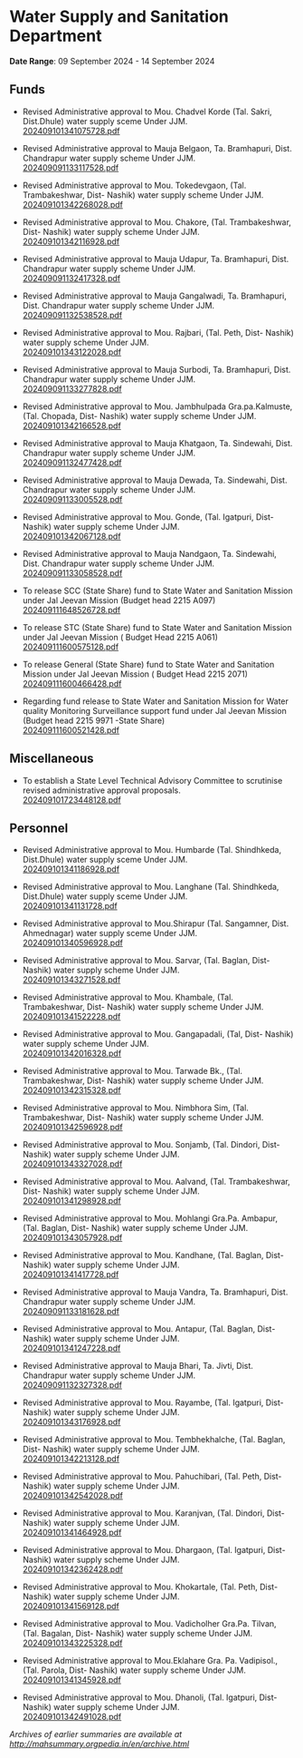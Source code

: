 # Water Supply and Sanitation Department

**Date Range**: 09 September 2024 - 14 September 2024


## Funds
- Revised Administrative approval to Mou. Chadvel Korde (Tal. Sakri, Dist.Dhule) water supply sceme Under JJM.\
  [202409101341075728.pdf](https://gr.maharashtra.gov.in/Site/Upload/Government%20Resolutions/English/202409101341075728.pdf)

- Revised Administrative approval to Mauja Belgaon, Ta. Bramhapuri, Dist. Chandrapur water supply scheme Under JJM.\
  [202409091133117528.pdf](https://gr.maharashtra.gov.in/Site/Upload/Government%20Resolutions/English/202409091133117528.pdf)

- Revised Administrative approval to Mou. Tokedevgaon, (Tal. Trambakeshwar, Dist- Nashik) water supply scheme Under JJM.\
  [202409101342268028.pdf](https://gr.maharashtra.gov.in/Site/Upload/Government%20Resolutions/English/202409101342268028.pdf)

- Revised Administrative approval to Mou. Chakore, (Tal. Trambakeshwar, Dist- Nashik) water supply scheme Under JJM.\
  [202409101342116928.pdf](https://gr.maharashtra.gov.in/Site/Upload/Government%20Resolutions/English/202409101342116928.pdf)

- Revised Administrative approval to Mauja Udapur, Ta. Bramhapuri, Dist. Chandrapur water supply scheme Under JJM.\
  [202409091132417328.pdf](https://gr.maharashtra.gov.in/Site/Upload/Government%20Resolutions/English/202409091132417328.pdf)

- Revised Administrative approval to Mauja Gangalwadi, Ta. Bramhapuri, Dist. Chandrapur water supply scheme Under JJM.\
  [202409091132538528.pdf](https://gr.maharashtra.gov.in/Site/Upload/Government%20Resolutions/English/202409091132538528.pdf)

- Revised Administrative approval to Mou. Rajbari, (Tal. Peth, Dist- Nashik) water supply scheme Under JJM.\
  [202409101343122028.pdf](https://gr.maharashtra.gov.in/Site/Upload/Government%20Resolutions/English/202409101343122028.pdf)

- Revised Administrative approval to Mauja Surbodi, Ta. Bramhapuri, Dist. Chandrapur water supply scheme Under JJM.\
  [202409091133277828.pdf](https://gr.maharashtra.gov.in/Site/Upload/Government%20Resolutions/English/202409091133277828.pdf)

- Revised Administrative approval to Mou. Jambhulpada Gra.pa.Kalmuste, (Tal. Chopada, Dist- Nashik) water supply scheme Under JJM.\
  [202409101342166528.pdf](https://gr.maharashtra.gov.in/Site/Upload/Government%20Resolutions/English/202409101342166528.pdf)

- Revised Administrative approval to Mauja Khatgaon, Ta. Sindewahi, Dist. Chandrapur water supply scheme Under JJM.\
  [202409091132477428.pdf](https://gr.maharashtra.gov.in/Site/Upload/Government%20Resolutions/English/202409091132477428.pdf)

- Revised Administrative approval to Mauja Dewada, Ta. Sindewahi, Dist. Chandrapur water supply scheme Under JJM.\
  [202409091133005528.pdf](https://gr.maharashtra.gov.in/Site/Upload/Government%20Resolutions/English/202409091133005528.pdf)

- Revised Administrative approval to Mou. Gonde, (Tal. Igatpuri, Dist- Nashik) water supply scheme Under JJM.\
  [202409101342067128.pdf](https://gr.maharashtra.gov.in/Site/Upload/Government%20Resolutions/English/202409101342067128.pdf)

- Revised Administrative approval to Mauja Nandgaon, Ta. Sindewahi, Dist. Chandrapur water supply scheme Under JJM.\
  [202409091133058528.pdf](https://gr.maharashtra.gov.in/Site/Upload/Government%20Resolutions/English/202409091133058528.pdf)

- To release SCC (State Share) fund to State Water and Sanitation Mission under Jal Jeevan Mission (Budget head 2215 A097)\
  [202409111648526728.pdf](https://gr.maharashtra.gov.in/Site/Upload/Government%20Resolutions/English/202409111648526728.pdf)

- To release STC (State Share) fund to State Water and Sanitation Mission under Jal Jeevan Mission ( Budget Head 2215 A061)\
  [202409111600575128.pdf](https://gr.maharashtra.gov.in/Site/Upload/Government%20Resolutions/English/202409111600575128.pdf)

- To release General (State Share) fund to State Water and Sanitation Mission under Jal Jeevan Mission ( Budget Head 2215 2071)\
  [202409111600466428.pdf](https://gr.maharashtra.gov.in/Site/Upload/Government%20Resolutions/English/202409111600466428.pdf)

- Regarding fund release to State Water and Sanitation Mission for Water quality Monitoring Surveillance support fund under Jal Jeevan Mission                                        (Budget head 2215 9971 -State Share)\
  [202409111600521428.pdf](https://gr.maharashtra.gov.in/Site/Upload/Government%20Resolutions/English/202409111600521428.pdf)

## Miscellaneous
- To establish a  State Level Technical Advisory Committee to scrutinise revised administrative approval proposals.\
  [202409101723448128.pdf](https://gr.maharashtra.gov.in/Site/Upload/Government%20Resolutions/English/202409101723448128.pdf)

## Personnel
- Revised Administrative approval to Mou. Humbarde (Tal. Shindhkeda, Dist.Dhule) water supply sceme Under JJM.\
  [202409101341186928.pdf](https://gr.maharashtra.gov.in/Site/Upload/Government%20Resolutions/English/202409101341186928.pdf)

- Revised Administrative approval to Mou. Langhane (Tal. Shindhkeda, Dist.Dhule) water supply sceme Under JJM.\
  [202409101341131728.pdf](https://gr.maharashtra.gov.in/Site/Upload/Government%20Resolutions/English/202409101341131728.pdf)

- Revised Administrative approval to Mou.Shirapur (Tal. Sangamner, Dist. Ahmednagar) water supply sceme Under JJM.\
  [202409101340596928.pdf](https://gr.maharashtra.gov.in/Site/Upload/Government%20Resolutions/English/202409101340596928.pdf)

- Revised Administrative approval to Mou. Sarvar, (Tal. Baglan, Dist- Nashik) water supply scheme Under JJM.\
  [202409101343271528.pdf](https://gr.maharashtra.gov.in/Site/Upload/Government%20Resolutions/English/202409101343271528.pdf)

- Revised Administrative approval to Mou. Khambale, (Tal. Trambakeshwar, Dist- Nashik) water supply scheme Under JJM.\
  [202409101341522228.pdf](https://gr.maharashtra.gov.in/Site/Upload/Government%20Resolutions/English/202409101341522228.pdf)

- Revised Administrative approval to Mou. Gangapadali, (Tal, Dist- Nashik) water supply scheme Under JJM.\
  [202409101342016328.pdf](https://gr.maharashtra.gov.in/Site/Upload/Government%20Resolutions/English/202409101342016328.pdf)

- Revised Administrative approval to Mou. Tarwade Bk., (Tal. Trambakeshwar, Dist- Nashik) water supply scheme Under JJM.\
  [202409101342315328.pdf](https://gr.maharashtra.gov.in/Site/Upload/Government%20Resolutions/English/202409101342315328.pdf)

- Revised Administrative approval to Mou. Nimbhora Sim, (Tal. Trambakeshwar, Dist- Nashik) water supply scheme Under JJM.\
  [202409101342596928.pdf](https://gr.maharashtra.gov.in/Site/Upload/Government%20Resolutions/English/202409101342596928.pdf)

- Revised Administrative approval to Mou. Sonjamb, (Tal. Dindori, Dist- Nashik) water supply scheme Under JJM.\
  [202409101343327028.pdf](https://gr.maharashtra.gov.in/Site/Upload/Government%20Resolutions/English/202409101343327028.pdf)

- Revised Administrative approval to Mou. Aalvand, (Tal. Trambakeshwar, Dist- Nashik) water supply scheme Under JJM.\
  [202409101341298928.pdf](https://gr.maharashtra.gov.in/Site/Upload/Government%20Resolutions/English/202409101341298928.pdf)

- Revised Administrative approval to Mou. Mohlangi Gra.Pa. Ambapur, (Tal. Baglan, Dist- Nashik) water supply scheme Under JJM.\
  [202409101343057928.pdf](https://gr.maharashtra.gov.in/Site/Upload/Government%20Resolutions/English/202409101343057928.pdf)

- Revised Administrative approval to Mou. Kandhane, (Tal. Baglan, Dist- Nashik) water supply scheme Under JJM.\
  [202409101341417728.pdf](https://gr.maharashtra.gov.in/Site/Upload/Government%20Resolutions/English/202409101341417728.pdf)

- Revised Administrative approval to Mauja Vandra, Ta. Bramhapuri, Dist. Chandrapur water supply scheme Under JJM.\
  [202409091133181628.pdf](https://gr.maharashtra.gov.in/Site/Upload/Government%20Resolutions/English/202409091133181628.pdf)

- Revised Administrative approval to Mou. Antapur, (Tal. Baglan, Dist- Nashik) water supply scheme Under JJM.\
  [202409101341247228.pdf](https://gr.maharashtra.gov.in/Site/Upload/Government%20Resolutions/English/202409101341247228.pdf)

- Revised Administrative approval to Mauja Bhari, Ta. Jivti, Dist. Chandrapur water supply scheme Under JJM.\
  [202409091132327328.pdf](https://gr.maharashtra.gov.in/Site/Upload/Government%20Resolutions/English/202409091132327328.pdf)

- Revised Administrative approval to Mou. Rayambe, (Tal. Igatpuri, Dist- Nashik) water supply scheme Under JJM.\
  [202409101343176928.pdf](https://gr.maharashtra.gov.in/Site/Upload/Government%20Resolutions/English/202409101343176928.pdf)

- Revised Administrative approval to Mou. Tembhekhalche, (Tal. Baglan, Dist- Nashik) water supply scheme Under JJM.\
  [202409101342213128.pdf](https://gr.maharashtra.gov.in/Site/Upload/Government%20Resolutions/English/202409101342213128.pdf)

- Revised Administrative approval to Mou. Pahuchibari, (Tal. Peth, Dist- Nashik) water supply scheme Under JJM.\
  [202409101342542028.pdf](https://gr.maharashtra.gov.in/Site/Upload/Government%20Resolutions/English/202409101342542028.pdf)

- Revised Administrative approval to Mou. Karanjvan, (Tal. Dindori, Dist- Nashik) water supply scheme Under JJM.\
  [202409101341464928.pdf](https://gr.maharashtra.gov.in/Site/Upload/Government%20Resolutions/English/202409101341464928.pdf)

- Revised Administrative approval to Mou. Dhargaon, (Tal. Igatpuri, Dist- Nashik) water supply scheme Under JJM.\
  [202409101342362428.pdf](https://gr.maharashtra.gov.in/Site/Upload/Government%20Resolutions/English/202409101342362428.pdf)

- Revised Administrative approval to Mou. Khokartale, (Tal. Peth, Dist- Nashik) water supply scheme Under JJM.\
  [202409101341569128.pdf](https://gr.maharashtra.gov.in/Site/Upload/Government%20Resolutions/English/202409101341569128.pdf)

- Revised Administrative approval to Mou. Vadicholher Gra.Pa. Tilvan, (Tal. Bagalan, Dist- Nashik) water supply scheme Under JJM.\
  [202409101343225328.pdf](https://gr.maharashtra.gov.in/Site/Upload/Government%20Resolutions/English/202409101343225328.pdf)

- Revised Administrative approval to Mou.Eklahare Gra. Pa. Vadipisol., (Tal. Parola, Dist- Nashik) water supply scheme Under JJM.\
  [202409101341345928.pdf](https://gr.maharashtra.gov.in/Site/Upload/Government%20Resolutions/English/202409101341345928.pdf)

- Revised Administrative approval to Mou. Dhanoli, (Tal. Igatpuri, Dist- Nashik) water supply scheme Under JJM.\
  [202409101342491028.pdf](https://gr.maharashtra.gov.in/Site/Upload/Government%20Resolutions/English/202409101342491028.pdf)


*Archives of earlier summaries are available at http://mahsummary.orgpedia.in/en/archive.html*